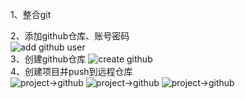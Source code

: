 1、整合git  

2、添加github仓库、账号密码  
![add github user](https://i.loli.net/2019/07/05/5d1ea9a651eca73264.png)  
3、创建github仓库
![create github](https://i.loli.net/2019/07/05/5d1eab973476e87987.png)  
4、创建项目并push到远程仓库  
![project->github](https://i.loli.net/2019/07/05/5d1eaab4b18ef80623.png) 
![project->github](https://i.loli.net/2019/07/05/5d1eaab4e55bd43175.png) 
![project->github](https://i.loli.net/2019/07/05/5d1eaab4ce0b588241.png)  
